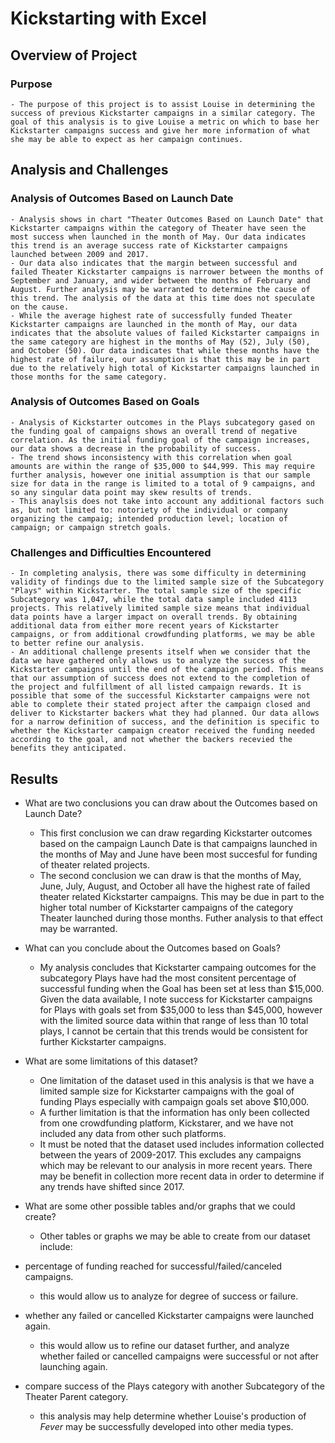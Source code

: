 # Kickstarting with Excel

## Overview of Project

### Purpose

	- The purpose of this project is to assist Louise in determining the success of previous Kickstarter campaigns in a similar category. The goal of this analysis is to give Louise a metric on which to base her Kickstarter campaigns success and give her more information of what she may be able to expect as her campaign continues.

## Analysis and Challenges

### Analysis of Outcomes Based on Launch Date

	- Analysis shows in chart "Theater Outcomes Based on Launch Date" that Kickstarter campaigns within the category of Theater have seen the most success when launched in the month of May. Our data indicates this trend is an average success rate of Kickstarter campaigns launched between 2009 and 2017. 
	- Our data also indicates that the margin between successful and failed Theater Kickstarter campaigns is narrower between the months of September and January, and wider between the months of February and August. Further analysis may be warranted to determine the cause of this trend. The analysis of the data at this time does not speculate on the cause.
	- While the average highest rate of successfully funded Theater Kickstarter campaigns are launched in the month of May, our data indicates that the absolute values of failed Kickstarter campaigns in the same category are highest in the months of May (52), July (50), and October (50). Our data indicates that while these months have the highest rate of failure, our assumption is that this may be in part due to the relatively high total of Kickstarter campaigns launched in those months for the same category.

### Analysis of Outcomes Based on Goals

	- Analysis of Kickstarter outcomes in the Plays subcategory gased on the funding goal of campaigns shows an overall trend of negative correlation. As the initial funding goal of the campaign increases, our data shows a decrease in the probability of success. 
	- The trend shows inconsistency with this correlation when goal amounts are within the range of $35,000 to $44,999. This may require further analysis, however one initial assumption is that our sample size for data in the range is limited to a total of 9 campaigns, and so any singular data point may skew results of trends.
	- This anaylsis does not take into account any additional factors such as, but not limited to: notoriety of the individual or company organizing the campaig; intended production level; location of campaign; or campaign stretch goals.
	

### Challenges and Difficulties Encountered

	- In completing analysis, there was some difficulty in determining validity of findings due to the limited sample size of the Subcategory "Plays" within Kickstarter. The total sample size of the specific Subcategory was 1,047, while the total data sample included 4113 projects. This relatively limited sample size means that individual data points have a larger impact on overall trends. By obtaining additional data from either more recent years of Kickstarter campaigns, or from additional crowdfunding platforms, we may be able to better refine our analysis.
	- An additional challenge presents itself when we consider that the data we have gathered only allows us to analyze the success of the Kickstarter campaigns until the end of the campaign period. This means that our assumption of success does not extend to the completion of the project and fulfillment of all listed campaign rewards. It is possible that some of the successful Kickstarter campaigns were not able to complete their stated project after the campaign closed and deliver to Kickstarter backers what they had planned. Our data allows for a narrow definition of success, and the definition is specific to whether the Kickstarter campaign creator received the funding needed according to the goal, and not whether the backers recevied the benefits they anticipated.
	

## Results

- What are two conclusions you can draw about the Outcomes based on Launch Date?

	- This first conclusion we can draw regarding Kickstarter outcomes based on the campaign Launch Date is that campaigns launched in the months of May and June have been most succesful for funding of theater related projects. 
	- The second conclusion we can draw is that the months of May, June, July, August, and October all have the highest rate of failed theater related Kickstarter campaigns. This may be due in part to the higher total number of Kickstarter campaigns of the category Theater launched during those months. Futher analysis to that effect may be warranted.

- What can you conclude about the Outcomes based on Goals?

	- My analysis concludes that Kickstarter campaing outcomes for the subcategory Plays have had the most consitent percentage of successful funding when the Goal has been set at less than $15,000. Given the data available, I note success for Kickstarter campaigns for Plays with goals set from $35,000 to less than $45,000, however with the limited source data within that range of less than 10 total plays, I cannot be certain that this trends would be consistent for further Kickstarter campaigns.

- What are some limitations of this dataset?

	- One limitation of the dataset used in this analysis is that we have a limited sample size for Kickstarter campaigns with the goal of funding Plays especially with campaign goals set above $10,000. 
	- A further limitation is that the information has only been collected from one crowdfunding platform, Kickstarer, and we have not included any data from other such platforms. 
	- It must be noted that the dataset used includes information collected between the years of 2009-2017. This excludes any campaigns which may be relevant to our analysis in more recent years. There may be benefit in collection more recent data in order to determine if any trends have shifted since 2017.

- What are some other possible tables and/or graphs that we could create?

	- Other tables or graphs we may be able to create from our dataset include: 
- percentage of funding reached for successful/failed/canceled campaigns. 
	- this would allow us to analyze for degree of success or failure.

- whether any failed or cancelled Kickstarter campaigns were launched again.
	- this would allow us to refine our dataset further, and analyze whether failed or cancelled campaigns were successful or not after launching again.
	
- compare success of the Plays category with another Subcategory of the Theater Parent category.
	- this analysis may help determine whether Louise's production of *Fever* may be successfully developed into other media types.


